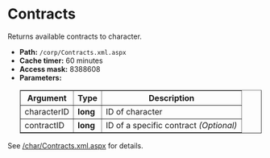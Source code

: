 # Contracts
Returns available contracts to character.

* __Path:__ ``/corp/Contracts.xml.aspx``
* __Cache timer:__ 60 minutes
* __Access mask:__ 8388608
* __Parameters:__
    <table border="1">
        <tbody>
            <tr>
                <th>Argument</th>
                <th>Type</th>
                <th>Description</th>
            </tr>
            <tr>
                <td>characterID</td>
                <td><strong>long</strong></td>
                <td>ID of character</td>
            </tr>
            <tr>
                <td>contractID</td>
                <td><strong>long</strong></td>
                <td>ID of a specific contract <em>(Optional)</em></td>
            </tr>
        </tbody>
    </table>

See [/char/Contracts.xml.aspx](../character/char_contracts.md) for details.
